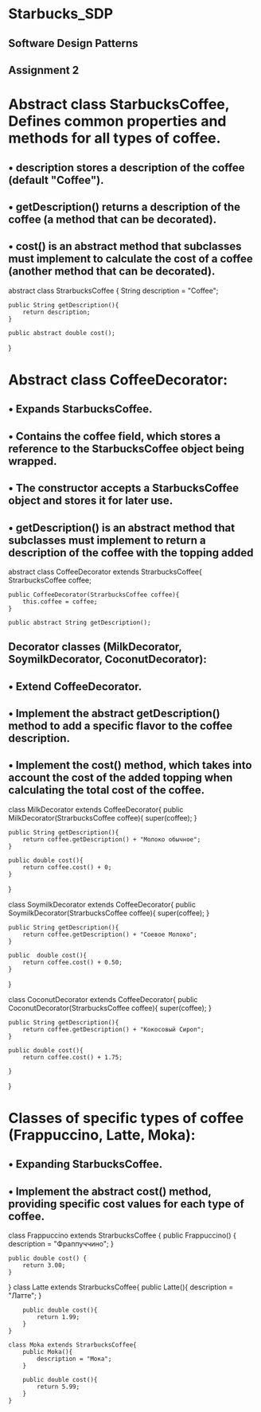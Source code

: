 # Starbucks_SDP
## Software Design Patterns
## Assignment 2

# Abstract class StarbucksCoffee, Defines common properties and methods for all types of coffee.
## •	 description stores a description of the coffee (default "Coffee").
## •	 getDescription() returns a description of the coffee (a method that can be decorated).
## •	 cost() is an abstract method that subclasses must implement to calculate the cost of a coffee (another method that can be decorated). 


abstract class StrarbucksCoffee {
    String description = "Coffee";

    public String getDescription(){
        return description;
    }

    public abstract double cost();
}

# Abstract class CoffeeDecorator:
## • Expands StarbucksCoffee.
## • Contains the coffee field, which stores a reference to the StarbucksCoffee object being wrapped.

## • The constructor accepts a StarbucksCoffee object and stores it for later use.

## • getDescription() is an abstract method that subclasses must implement to return a description of the coffee with the topping added

   abstract class CoffeeDecorator extends StrarbucksCoffee{
    StrarbucksCoffee coffee;

    public CoffeeDecorator(StrarbucksCoffee coffee){
        this.coffee = coffee;
    }

    public abstract String getDescription();

## Decorator classes (MilkDecorator, SoymilkDecorator, CoconutDecorator):
## • Extend CoffeeDecorator.
## • Implement the abstract getDescription() method to add a specific flavor to the coffee description.
## • Implement the cost() method, which takes into account the cost of the added topping when calculating the total cost of the coffee.

class MilkDecorator extends CoffeeDecorator{
    public MilkDecorator(StrarbucksCoffee coffee){
        super(coffee);
    }

    public String getDescription(){
        return coffee.getDescription() + "Молоко обычное";
    }

    public double cost(){
        return coffee.cost() + 0;
    }
}



class SoymilkDecorator extends CoffeeDecorator{
    public SoymilkDecorator(StrarbucksCoffee coffee){
        super(coffee);
    }

    public String getDescription(){
        return coffee.getDescription() + "Соевое Молоко";
    }

    public  double cost(){
        return coffee.cost() + 0.50;
    }
}


class CoconutDecorator extends CoffeeDecorator{
    public  CoconutDecorator(StrarbucksCoffee coffee){
        super(coffee);
    }

    public String getDescription(){
        return coffee.getDescription() + "Кокосовый Сироп";
    }

    public double cost(){
        return coffee.cost() + 1.75;

    }
}

# Classes of specific types of coffee (Frappuccino, Latte, Moka):
## • Expanding StarbucksCoffee.
## • Implement the abstract cost() method, providing specific cost values for each type of coffee.

class Frappuccino extends StrarbucksCoffee {
    public Frappuccino() {
        description = "Фраппуччино";
    }

    public double cost() {
        return 3.00;
    }
}
    class Latte extends StrarbucksCoffee{
        public Latte(){
            description = "Латте";
        }

        public double cost(){
            return 1.99;
        }
    }

    class Moka extends StrarbucksCoffee{
        public Moka(){
            description = "Мока";
        }

        public double cost(){
            return 5.99;
        }
    }

